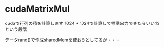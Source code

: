 # cudaMatrixMul
cudaで行列の積を計算します
1024 * 1024で計算して標準出力できたらいいねという段階

データrand()で作成sharedMemを使おうとしてるが・・・
